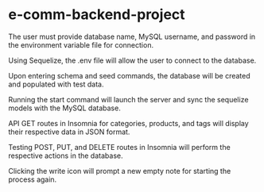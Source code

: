 # e-comm-backend-project

The user must provide database name, MySQL username, and password in the environment variable file for connection.

Using Sequelize, the .env file will allow the user to connect to the database.

Upon entering schema and seed commands, the database will be created and populated with test data.

Running the start command will launch the server and sync the sequelize models with the MySQL database.

API GET routes in Insomnia for categories, products, and tags will display their respective data in JSON format.

Testing POST, PUT, and DELETE routes in Insomnia will perform the respective actions in the database.

Clicking the write icon will prompt a new empty note for starting the process again.